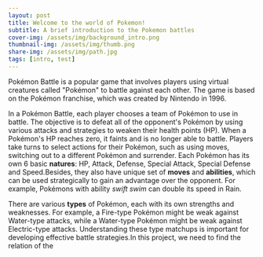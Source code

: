 ```yaml
---
layout: post
title: Welcome to the world of Pokemon!
subtitle: A brief introduction to the Pokemon battles
cover-img: /assets/img/background_intro.png
thumbnail-img: /assets/img/thumb.png
share-img: /assets/img/path.jpg
tags: [intro, test]
---
```


Pokémon Battle is a popular game that involves players using virtual creatures called "Pokémon" to battle against each other. The game is based on the Pokémon franchise, which was created by Nintendo in 1996.

In a Pokémon Battle, each player chooses a team of Pokémon to use in battle. The objective is to defeat all of the opponent's Pokémon by using various attacks and strategies to weaken their health points (HP). When a Pokémon's HP reaches zero, it faints and is no longer able to battle. Players take turns to select actions for their Pokémon, such as using moves, switching out to a different Pokémon and surrender. Each Pokémon has its own 6 basic **natures**: HP, Attack, Defense, Special Attack, Special Defense and Speed.Besides, they also have unique set of **moves** and **abilities**, which can be used strategically to gain an advantage over the opponent. For example, Pokémons with ability _swift swim_ can double its speed in Rain.

There are various **types** of Pokémon, each with its own strengths and weaknesses. For example, a Fire-type Pokémon might be weak against Water-type attacks, while a Water-type Pokémon might be weak against Electric-type attacks. Understanding these type matchups is important for developing effective battle strategies.In this project, we need to find the relation of the 

